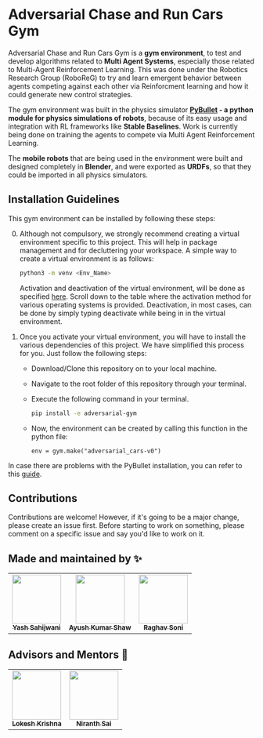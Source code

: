 # Adversarial Chase and Run Cars Gym

Adversarial Chase and Run Cars Gym is a **gym environment**, to test and develop algorithms related to **Multi Agent Systems**, especially those related to Multi-Agent Reinforcement Learning. This was done under the Robotics Research Group (RoboReG) to try and learn emergent behavior between agents competing against each other via Reinforcment learning and how it could generate new control strategies.

The gym environment was built in the physics simulator **[PyBullet](https://pybullet.org/) - a python module for physics simulations of robots**, because of its easy usage and integration with RL frameworks like **Stable Baselines**. Work is currently being done on training the agents to compete via Multi Agent Reinforcement Learning.

The **mobile robots** that are being used in the environment were built and designed completely in **Blender**, and were exported as **URDFs**, so that they could be imported in all physics simulators.

## Installation Guidelines

This gym environment can be installed by following these steps:

0. Although not compulsory, we strongly recommend creating a virtual environment specific to this project. This will help in package management and for decluttering your workspace. A simple way to create a virtual environment is as follows:

   ~~~bash
   python3 -m venv <Env_Name>
   ~~~

   Activation and deactivation of the virtual environment, will be done as specified [here](https://docs.python.org/3/library/venv.html). Scroll down to the table where the activation method for various operating systems is provided. Deactivation, in most cases, can be done by simply typing deactivate while being in in the virtual environment.

1. Once you activate your virtual environment, you will have to install the various dependencies of this project. We have simplified this process for you. Just follow the following steps:
   * Download/Clone this repository on to your local machine.
   * Navigate to the root folder of this repository through your terminal.
   * Execute the following command in your terminal.

      ~~~bash
      pip install -e adversarial-gym
      ~~~
   * Now, the environment can be created by calling this function in the python file:
      ~~~
      env = gym.make("adversarial_cars-v0")
      ~~~

In case there are problems with the PyBullet installation, you can refer to this [guide](https://github.com/Robotics-Club-IIT-BHU/Robo-Summer-Camp-20/blob/master/Part1/Subpart%201/README.md).

## Contributions
Contributions are welcome! However, if it's going to be a major change, please create an issue first. Before starting to work on something, please comment on a specific issue and say you'd like to work on it.

## Made and maintained by ✨

<table>
   <td align="center">
      <a href="https://github.com/Terabyte17">
         <img src="https://avatars1.githubusercontent.com/u/60649571?s=400&u=e8e56b7d722ad82052f836ca929c79216144e425&v=4" width="100px;" alt=""/>
         <br />
         <sub>
            <b>Yash Sahijwani</b>
         </sub>
      </a>
      <br />
   </td>
   <td align="center">
      <a href="https://github.com/aksayushx">
         <img src="https://avatars2.githubusercontent.com/u/55887638?s=400&u=bb089c514c11a7c371da30247f738f6a9489b168&v=4" width="100px;" alt=""/>
         <br />
         <sub>
            <b>Ayush Kumar Shaw</b>
         </sub>
      </a>
      <br />
   </td>
   <td align="center">
      <a href="https://github.com/Raghav-Soni">
         <img src="https://avatars3.githubusercontent.com/u/60649723?s=460&v=4" width="100px;" alt=""/>
         <br />
         <sub>
            <b>Raghav Soni</b>
         </sub>
      </a>
      <br />
   </td>
</table>

## Advisors and Mentors 🙌
<table>
   <td align="center">
      <a href="https://github.com/lok-i">
         <img src="https://avatars1.githubusercontent.com/u/54435909?s=460&u=29af076049dab351b2e43621e9a433919bf50fb1&v=43" width="100px;" alt=""/>
         <br />
         <sub>
            <b>Lokesh Krishna</b>
         </sub>
      </a>
      <br />
   </td>   
   <td align="center">
      <a href="https://github.com/NiranthS">
         <img src="https://avatars3.githubusercontent.com/u/44475481?s=400&v=4" width="100px;" alt=""/>
         <br />
         <sub>
            <b>Niranth Sai</b>
         </sub>
      </a>
      <br />
   </td>   
</table>
